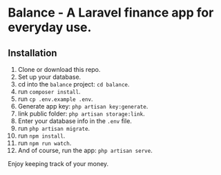 # Balance - A Laravel finance app for everyday use.


## Installation

1. Clone or download this repo.
2. Set up your database.
3. cd into the `balance` project: `cd balance`.
4. run `composer install`.
5. run `cp .env.example .env`.
6. Generate app key: `php artisan key:generate`.
7. link public folder: `php artisan storage:link`.
8. Enter your database info in the `.env` file.
9. run `php artisan migrate`.
10. run `npm install`.
11. run `npm run watch`.
12. And of course, run the app: `php artisan serve`.

Enjoy keeping track of your money.
